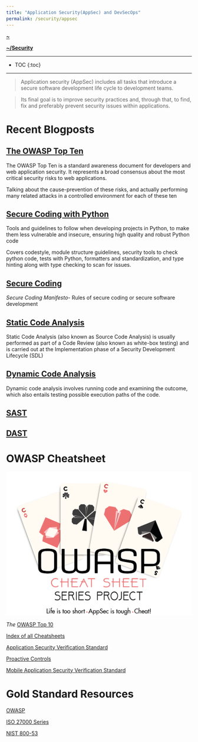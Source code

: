 ```yaml
---
title: "Application Security(AppSec) and DevSecOps"
permalink: /security/appsec
---
```


**[~](../../README.md)**

**[~/Security](../security.md)**

---

* TOC
{:toc}

---

> Application security (AppSec) includes all tasks that introduce a secure software development life cycle to development teams.

> Its final goal is to improve security practices and, through that, to find, fix and preferably prevent security issues within applications.

# Recent Blogposts

## [The OWASP Top Ten](AppSec/OWASP10.md)

The OWASP Top Ten is a standard awareness document for developers and web application security. It represents a broad consensus about the most critical security risks to web applications.

Talking about the cause-prevention of these risks, and actually performing many related attacks in a controlled environment for each of these ten

## [Secure Coding with Python](AppSec/secure_coding_python.md)

Tools and guidelines to follow when developing projects in Python, to make them less vulnerable and insecure, ensuring high quality and robust Python code

Covers codestyle, module structure guidelines, security tools to check python code, tests with Python, formatters and standardization, and type hinting along with type checking to scan for issues.

## [Secure Coding](AppSec/secure_coding.md)

_Secure Coding Manifesto_- Rules of secure coding or secure software development

## [Static Code Analysis](AppSec/static_analysis.md)

Static Code Analysis (also known as Source Code Analysis) is usually performed as part of a Code Review (also known as white-box testing) and is carried out at the Implementation phase of a Security Development Lifecycle (SDL)

## [Dynamic Code Analysis](AppSec/dynamic_analysis.md)

Dynamic code analysis involves running code and examining the outcome, which also entails testing possible execution paths of the code.

## [SAST](AppSec/sast.md)

## [DAST](AppSec/dast.md)

# OWASP Cheatsheet

![](AppSec/res/assets/Preface_Cheatsheet_Logo.png)

_The_ [OWASP Top 10](AppSec/res/IndexTopTen.html)

[Index of all Cheatsheets](AppSec/res/Glossary.html)

[Application Security Verification Standard](AppSec/res/IndexASVS.html)

[Proactive Controls](AppSec/res/IndexProactiveControls.html)

[ Mobile Application Security Verification Standard](AppSec/res/IndexMASVS.html)

# Gold Standard Resources

[OWASP](https://owasp.org/)

[ISO 27000 Series](http://www.27000.org/)

[NIST 800-53](https://en.wikipedia.org/wiki/NIST_Special_Publication_800-53)
